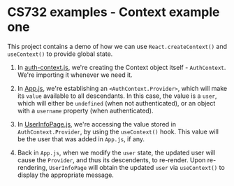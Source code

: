 # CS732 examples - Context example one
This project contains a demo of how we can use `React.createContext()` and `useContext()` to provide global state.

1. In [auth-context.js](./src/auth-context.js), we're creating the Context object itself - `AuthContext`. We're importing it whenever we need it.

2. In [App.js](./src/App.js), we're establishing an `<AuthContext.Provider>`, which will make its `value` available to all descendants. In this case, the value is a `user`, which will either be `undefined` (when not authenticated), or an object with a `username` property (when authenticated).

3. In [UserInfoPage.js](./src/UserInfoPage.js), we're accessing the value stored in `AuthContext.Provider`, by using the `useContext()` hook. This value will be the user that was added in `App.js`, if any.

4. Back in `App.js`, when we modify the `user` state, the updated user will cause the `Provider`, and thus its descendents, to re-render. Upon re-rendering, `UserInfoPage` will obtain the updated `user` via `useContext()` to display the appropriate message.